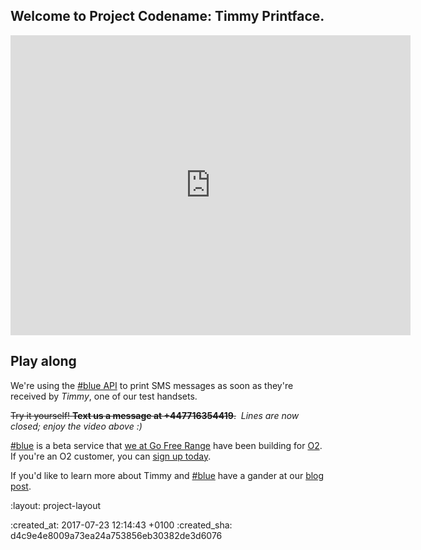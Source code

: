 <h2 id="tag">
  Welcome to Project&nbsp;Codename:&nbsp;Timmy&nbsp;Printface.
</h2>

<div class="section group">
  <iframe src="http://player.vimeo.com/video/22439313?color=ffffff" width="640" height="480" frameborder="0"></iframe>
</div>

<div class="section group" markdown="1">

## Play along

We're using the [#blue API] to print SMS messages as soon as they're received by *Timmy*, one of our test handsets.

<p><del>Try it yourself! <strong>Text us a message at +447716354419</strong>.</del>&nbsp; <em>Lines are now closed; enjoy the video above :)</em></p>

[#blue] is a beta service that [we at Go Free Range](/) have been building for [O2]. If you're an O2 customer, you can [sign up today][#blue].

If you'd like to learn more about Timmy and [#blue] have a gander at our [blog post].

</div>

[#blue API]: https://api.hashblue.com
[#blue]: https://hashblue.com
[O2]: http://www.o2.co.uk
[blog post]: /say-hello-to-timmy-printface

:layout: project-layout

:created_at: 2017-07-23 12:14:43 +0100
:created_sha: d4c9e4e8009a73ea24a753856eb30382de3d6076
